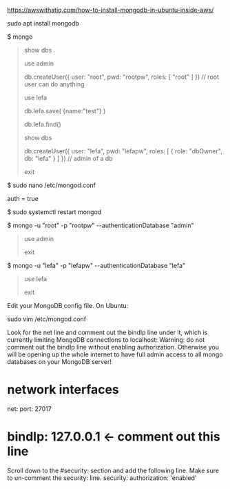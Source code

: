 https://awswithatiq.com/how-to-install-mongodb-in-ubuntu-inside-aws/ 
 
 sudo apt install mongodb
 
$ mongo

> show dbs
> 
> use admin
> 
> db.createUser({  user: "root",  pwd: "rootpw",  roles: [ "root" ]  })  // root user can do anything
> 
> use lefa
> 
> db.lefa.save( {name:"test"} )
> 
> db.lefa.find()
> 
> show dbs
> 
> db.createUser({  user: "lefa",  pwd: "lefapw",  roles: [ { role: "dbOwner", db: "lefa" } ]  }) // admin of a db
> 
> exit
> 
$ sudo nano /etc/mongod.conf

auth = true

$ sudo systemctl restart mongod

$ mongo -u "root" -p "rootpw" --authenticationDatabase  "admin"

> use admin
> 
> exit
> 
$ mongo -u "lefa" -p "lefapw" --authenticationDatabase  "lefa"

> use lefa
> 
> exit

Edit your MongoDB config file. On Ubuntu:

sudo vim /etc/mongod.conf

Look for the net line and comment out the bindIp line under it, which is currently limiting MongoDB connections to localhost:
Warning: do not comment out the bindIp line without enabling authorization. Otherwise you will be opening up the whole internet to have full admin access to all mongo databases on your MongoDB server!

# network interfaces
net:
  port: 27017
#  bindIp: 127.0.0.1  <- comment out this line
Scroll down to the #security: section and add the following line. Make sure to un-comment the security: line.
security:
  authorization: 'enabled'
